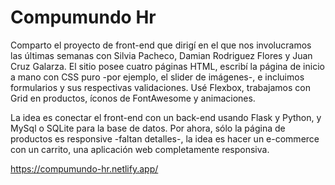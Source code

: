 # Compumundo Hr


Comparto el proyecto de front-end que dirigí en el que nos involucramos las últimas semanas con Silvia Pacheco, Damian Rodriguez Flores y Juan Cruz Galarza. El sitio posee cuatro páginas HTML, escribí la página de inicio a mano con CSS puro -por ejemplo, el slider de imágenes-, e incluimos formularios y sus respectivas validaciones. Usé Flexbox, trabajamos con Grid en productos, íconos de FontAwesome y animaciones.

La idea es conectar el front-end con un back-end usando Flask y Python, y MySql o SQLite para la base de datos. Por ahora, sólo la página de productos es responsive -faltan detalles-, la idea es hacer un e-commerce con un carrito, una aplicación web completamente responsiva. 

https://compumundo-hr.netlify.app/
